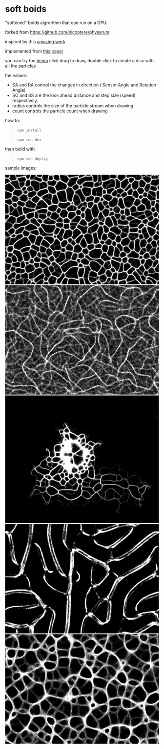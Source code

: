# soft boids

"softened" boids algrorithm that can run on a GPU.

forked from https://github.com/nicoptere/physarum

inspired by this [amazing work ](https://www.sagejenson.com/physarum)

implemented from [this paper](http://eprints.uwe.ac.uk/15260/1/artl.2010.16.2.pdf)

you can try the [demo](https://www.barradeau.com/2019/1103/)
click drag to draw, double click to create a disc with all the particles

the values:

- SA and RA control the changes in direction ( Sensor Angle and Rotation Angle)
- SO and SS are the look ahead distance and step size (speed) respectively.
- radius controls the size of the particle stream when drawing
- count controls the particle count when drawing

how to:

> `npm install`

> `npm run dev`

then build with

> `npm run deploy`

sample images:

![img0](img/img0.png)
![img1](img/img1.png)
![img2](img/img2.png)
![img3](img/img3.png)
![img4](img/img4.png)
